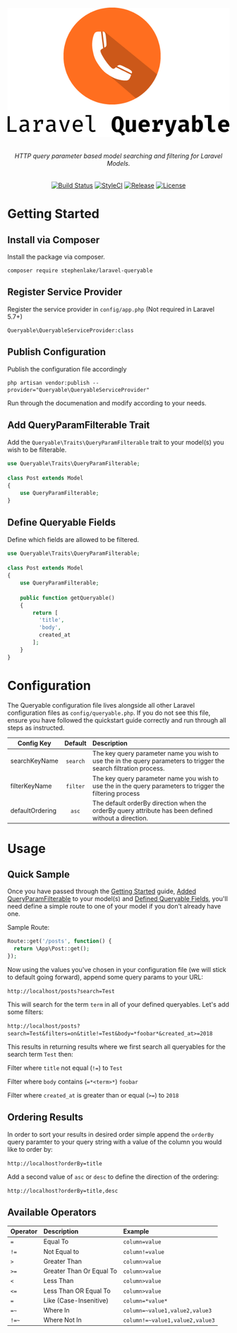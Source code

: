 <h6 align="center">
    <img src="https://raw.githubusercontent.com/stephenlake/laravel-queryable/master/docs/assets/laravel-queryable.png"/>
</h6>

<h6 align="center">
    HTTP query parameter based model searching and filtering for Laravel Models.
</h6>

<p align="center">
<a href="https://travis-ci.org/stephenlake/laravel-queryable"><img src="https://img.shields.io/travis/stephenlake/laravel-queryable/master.svg?style=flat-square" alt="Build Status"></a>
<a href="https://github.styleci.io/repos/149042065"><img src="https://github.styleci.io/repos/148940371/shield?branch=master&style=flat-square" alt="StyleCI"></a>
<a href="https://github.com/stephenlake/laravel-queryable"><img src="https://img.shields.io/github/release/stephenlake/laravel-queryable.svg?style=flat-square" alt="Release"></a>
<a href="https://github.com/stephenlake/laravel-queryable/LICENSE.md"><img src="https://img.shields.io/badge/license-MIT-brightgreen.svg?style=flat-square" alt="License"></a>
</p>

# Getting Started

## Install via Composer

Install the package via composer.

    composer require stephenlake/laravel-queryable

## Register Service Provider

Register the service provider in `config/app.php` (Not required in Laravel 5.7+)

    Queryable\QueryableServiceProvider:class

## Publish Configuration

Publish the configuration file accordingly

    php artisan vendor:publish --provider="Queryable\QueryableServiceProvider"

Run through the documenation and modify according to your needs.

## Add QueryParamFilterable Trait

Add the `Queryable\Traits\QueryParamFilterable` trait to your model(s) you wish to be filterable.

```php
use Queryable\Traits\QueryParamFilterable;

class Post extends Model
{
    use QueryParamFilterable;
}
```

## Define Queryable Fields

Define which fields are allowed to be filtered.

```php
use Queryable\Traits\QueryParamFilterable;

class Post extends Model
{
    use QueryParamFilterable;

    public function getQueryable()
    {
        return [
          'title',
          'body',
          created_at
        ];
    }
}
```

# Configuration

The Queryable configuration file lives alongside all other Laravel configuration files as `config/queryable.php`. If you do not see this file, ensure you have followed the quickstart guide correctly and run through all steps as instructed.

| Config Key      |  Default | Description                                                                                                        |
| --------------- | :------: | :----------------------------------------------------------------------------------------------------------------- |
| searchKeyName   | `search` | The key query parameter name you wish to use the in the query parameters to trigger the search filtration process. |
| filterKeyName   | `filter` | The key query parameter name you wish to use the in the query parameters to trigger the filtering process          |
| defaultOrdering |   `asc`  | The default orderBy direction when the orderBy query attribute has been defined without a direction.               |

# Usage

## Quick Sample

Once you have passed through the [Getting Started](#getting-started) guide, [Added QueryParamFilterable](#add-queryparamfilterable-trait) to your model(s) and [Defined Queryable Fields](#define-queryable-frields), you'll need define a simple route to one of your model if you don't already have one.

Sample Route:

```php
Route::get('/posts', function() {
  return \App\Post::get();
});
```

Now using the values you've chosen in your configuration file (we will stick to default going forward), append some query params to your URL:

`http://localhost/posts?search=Test`

This will search for the term `term` in all of your defined queryables. Let's add some filters:

`http://localhost/posts?search=Test&filters=on&title!=Test&body=*foobar*&created_at>=2018`

This results in returning results where we first search all queryables for the search term `Test` then:

Filter where `title` not equal (`!=`) to `Test`

Filter where `body` contains (`=*<term>*`) `foobar`

Filter where `created_at` is greater than or equal (`>=`) to `2018`

## Ordering Results

In order to sort your results in desired order simple append the `orderBy` query paramter to your query string with a value of the column you would like to order by:

`http://localhost?orderBy=title`

Add a second value of `asc` or `desc` to define the direction of the ordering:

`http://localhost?orderBy=title,desc`

## Available Operators

| Operator  | Description              | Example                                          |
| ----------|:-------------------------| :------------------------------------------------|
| `=`       | Equal To                 | `column=value`                                   |
| `!=`      | Not Equal to             | `column!=value`                                  |
| `>`       | Greater Than             | `column>value`                                   |
| `>=`      | Greater Than Or Equal To | `column>value`                                   |
| `<`       | Less Than                | `column>value`                                   |
| `<=`      | Less Than OR Equal To    | `column>value`                                   |
| `=`       | Like (Case-Insenitive)   | `column=*value*`                                 |
| `=~`      | Where In                 | `column=~value1,value2,value3`                   |
| `!=~`     | Where Not In             | `column!=~value1,value2,value3`                  |
